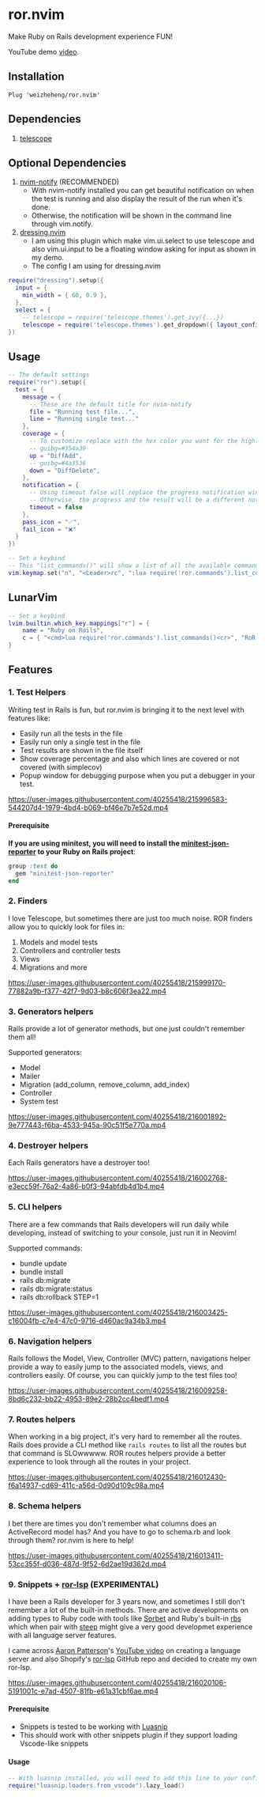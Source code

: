# ror.nvim
Make Ruby on Rails development experience FUN!

YouTube demo [video](https://www.youtube.com/watch?v=uPyklWpVjFI).

## Installation
```vim
Plug 'weizheheng/ror.nvim'
```

## Dependencies
1. [telescope](https://github.com/nvim-telescope/telescope.nvim)

## Optional Dependencies

1. [nvim-notify](https://github.com/rcarriga/nvim-notify) (RECOMMENDED)
   - With nvim-notify installed you can get beautiful notification on when the test is running and
       also display the result of the run when it's done.
   - Otherwise, the notification will be shown in the command line through vim.notify.
2. [dressing.nvim](https://github.com/stevearc/dressing.nvim)
   - I am using this plugin which make vim.ui.select to use telescope and also vim.ui.input to be a
       floating window asking for input as shown in my demo.
   - The config I am using for dressing.nvim

```lua
require("dressing").setup({
  input = {
    min_width = { 60, 0.9 },
  },
  select = {
    -- telescope = require('telescope.themes').get_ivy({...})
    telescope = require('telescope.themes').get_dropdown({ layout_config = { height = 15, width = 90 } }), }
})
```

## Usage
```lua
-- The default settings
require("ror").setup({
  test = {
    message = {
      -- These are the default title for nvim-notify
      file = "Running test file...",
      line = "Running single test..."
    },
    coverage = {
      -- To customize replace with the hex color you want for the highlight
      -- guibg=#354a39
      up = "DiffAdd",
      -- guibg=#4a3536
      down = "DiffDelete",
    },
    notification = {
      -- Using timeout false will replace the progress notification window
      -- Otherwise, the progress and the result will be a different notification window
      timeout = false
    },
    pass_icon = "✅",
    fail_icon = "❌"
  }
})

-- Set a keybind
-- This "list_commands()" will show a list of all the available commands to run
vim.keymap.set("n", "<Leader>rc", ":lua require('ror.commands').list_commands()<CR>", { silent = true })
```

## LunarVim
```lua
-- Set a keybind
lvim.builtin.which_key.mappings["r"] = {
    name = "Ruby on Rails",
    c = { "<cmd>lua require('ror.commands').list_commands()<cr>", "RoR Menu" },
}
```

## Features

### 1. Test Helpers
Writing test in Rails is fun, but ror.nvim is bringing it to the next level with features like:
- Easily run all the tests in the file
- Easily run only a single test in the file
- Test results are shown in the file itself
- Show coverage percentage and also which lines are covered or not covered (with simplecov)
- Popup window for debugging purpose when you put a debugger in your test.

https://user-images.githubusercontent.com/40255418/215996583-544207d4-1979-4bd4-b069-bf46e7b7e52d.mp4

#### Prerequisite
**If you are using minitest, you will need to install the [minitest-json-reporter](https://rubygems.org/gems/minitest-json-reporter)
to your Ruby on Rails project**:

```ruby
group :test do
  gem "minitest-json-reporter"
end
```

### 2. Finders
I love Telescope, but sometimes there are just too much noise. ROR finders allow you to quickly
look for files in:
1. Models and model tests
2. Controllers and controller tests
3. Views
4. Migrations and more

https://user-images.githubusercontent.com/40255418/215999170-77882a9b-f377-42f7-9d03-b8c606f3ea22.mp4

### 3. Generators helpers
Rails provide a lot of generator methods, but one just couldn't remember them all!

Supported generators:
- Model
- Mailer
- Migration (add_column, remove_column, add_index)
- Controller
- System test

https://user-images.githubusercontent.com/40255418/216001892-9e777443-f6ba-4533-945a-90c51f5e770a.mp4

### 4. Destroyer helpers
Each Rails generators have a destroyer too!

https://user-images.githubusercontent.com/40255418/216002768-e3ecc59f-76a2-4a86-b0f3-94abfdb4d1b4.mp4

### 5. CLI helpers
There are a few commands that Rails developers will run daily while developing, instead of
switching to your console, just run it in Neovim!

Supported commands:
- bundle update
- bundle install
- rails db:migrate
- rails db:migrate:status
- rails db:rollback STEP=1

https://user-images.githubusercontent.com/40255418/216003425-c16004fb-c7e4-47c0-9716-d460ac9a34b3.mp4

### 6. Navigation helpers
Rails follows the Model, View, Controller (MVC) pattern, navigations helper provide a way to easily
jump to the associated models, views, and controllers easily. Of course, you can quickly jump to
the test files too!

https://user-images.githubusercontent.com/40255418/216009258-8bd6c232-bb22-4953-89e2-28b2cc4bedf1.mp4

### 7. Routes helpers
When working in a big project, it's very hard to remember all the routes. Rails does provide a CLI
method like `rails routes` to list all the routes but that command is SLOwwwww. ROR routes helpers
provide a better experience to look through all the routes in your project.

https://user-images.githubusercontent.com/40255418/216012430-f6a14937-cd69-411c-a56d-0d90d109c98a.mp4

### 8. Schema helpers
I bet there are times you don't remember what columns does an ActiveRecord model has? And you have
to go to schema.rb and look through them? ror.nvim is here to help!

https://user-images.githubusercontent.com/40255418/216013411-53cc355f-d036-487d-9f52-6d2ae19d362d.mp4

### 9. Snippets + [ror-lsp](https://github.com/weizheheng/ror-lsp) (EXPERIMENTAL)

I have been a Rails developer for 3 years now, and sometimes I still don't remember a lot of the
built-in methods. There are active developments on adding types to Ruby code with tools like
[Sorbet](https://sorbet.org/) and Ruby's built-in [rbs](https://github.com/ruby/rbs) which when
pair with [steep](https://github.com/soutaro/steep) might give a very good developmet experience
with all language server features.

I came across [Aaron Patterson](https://github.com/tenderlove)'s [YouTube video](https://www.youtube.com/watch?v=9fJntxnH4wY) on creating a language server and also Shopify's [ror-lsp](https://github.com/Shopify/ruby-lsp) GitHub repo and decided to create my own ror-lsp.

https://user-images.githubusercontent.com/40255418/216020106-5191001c-e7ad-4507-81fb-e61a31cbf6ae.mp4

#### Prerequisite
- Snippets is tested to be working with [Luasnip](https://github.com/L3MON4D3/LuaSnip)
- This should work with other snippets plugin if they support loading Vscode-like snippets

#### Usage
```lua
-- With luasnip installed, you will need to add this line to your config
require("luasnip.loaders.from_vscode").lazy_load()
```
